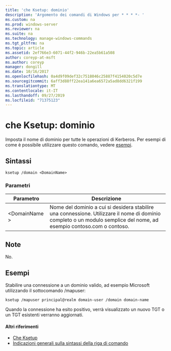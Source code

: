 ```yaml
---
title: 'che Ksetup: dominio'
description: 'Argomento dei comandi di Windows per * * * *- '
ms.custom: na
ms.prod: windows-server
ms.reviewer: na
ms.suite: na
ms.technology: manage-windows-commands
ms.tgt_pltfrm: na
ms.topic: article
ms.assetid: 2ef766e3-6071-44f2-946b-22ea5b61a508
author: coreyp-at-msft
ms.author: coreyp
manager: dongill
ms.date: 10/16/2017
ms.openlocfilehash: 0a4d9f09def32c7518046c25887f4154020c5d7e
ms.sourcegitcommit: 6aff3d88ff22ea141a6ea6572a5ad8dd6321f199
ms.translationtype: MT
ms.contentlocale: it-IT
ms.lasthandoff: 09/27/2019
ms.locfileid: "71375123"
---
```

# <a name="ksetupdomain"></a>che Ksetup: dominio



Imposta il nome di dominio per tutte le operazioni di Kerberos. Per esempi di come è possibile utilizzare questo comando, vedere [esempi](#BKMK_Examples).

## <a name="syntax"></a>Sintassi

```
ksetup /domain <DomainName>
```

### <a name="parameters"></a>Parametri

|Parametro|Descrizione|
|---------|-----------|
|\<DomainName >|Nome del dominio a cui si desidera stabilire una connessione. Utilizzare il nome di dominio completo o un modulo semplice del nome, ad esempio contoso.com o contoso.|

## <a name="remarks"></a>Note

No.

## <a name="BKMK_Examples"></a>Esempi

Stabilire una connessione a un dominio valido, ad esempio Microsoft utilizzando il sottocomando /mapuser:
```
ksetup /mapuser principal@realm domain-user /domain domain-name
```
Quando la connessione ha esito positivo, verrà visualizzato un nuovo TGT o un TGT esistenti verranno aggiornati.

#### <a name="additional-references"></a>Altri riferimenti

-   [Che Ksetup](ksetup.md)
-   [Indicazioni generali sulla sintassi della riga di comando](command-line-syntax-key.md)